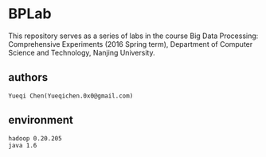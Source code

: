 # BPLab
This repository serves as a series of labs in the course Big Data Processing: Comprehensive Experiments (2016 Spring term), Department of Computer Science and Technology, Nanjing University.

## authors
    Yueqi Chen(Yueqichen.0x0@gmail.com)

## environment
    hadoop 0.20.205
    java 1.6


